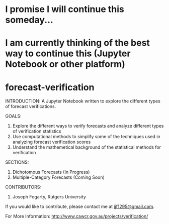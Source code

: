 # I promise I will continue this someday...
# I am currently thinking of the best way to continue this (Jupyter Notebook or other platform)

# forecast-verification
INTRODUCTION:
A Jupyter Notebook written to explore the different types of forecast verifications.

GOALS:
1. Explore the different ways to verify forecasts and analyze different types of verification statistics
2. Use computational methods to simplify some of the techniques used in analyzing forecast verification scores
3. Understand the mathemetical background of the statistical methods for verification 

SECTIONS:
1. Dichotomous Forecasts (In Progress)
2. Multiple-Category Forecasts (Coming Soon)

CONTRIBUTORS:
1. Joseph Fogarty, Rutgers University

If you would like to contribute, please contact me at jjf1295@gmail.com.

For More Information: http://www.cawcr.gov.au/projects/verification/
